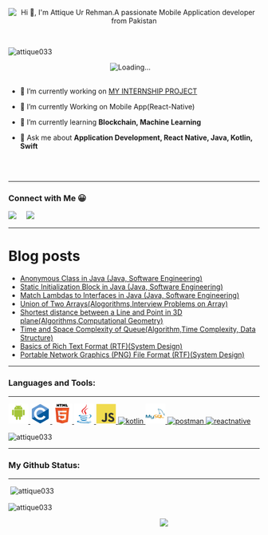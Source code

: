 

<p align="center">
  <img width="1500" src="https://github.com/SB2318/SB2318/blob/main/assets/Final_Break.gif" alt="Hi 👋, I'm Attique Ur Rehman.A passionate Mobile Application developer from Pakistan">
</p>

<br>

<p align="left"> <img src="https://komarev.com/ghpvc/?username=attique033&label=Profile%20views&color=0e75b6&style=flat" alt="attique033" /> </p>
<img align="right" alt ="Loading..." width="300" src="https://user-images.githubusercontent.com/87614560/212770305-14fcbe0f-4ee6-4f72-9fc9-70d6c2a08cbf.gif">

<br>
<br>

- 🔭 I’m currently working on [MY INTERNSHIP PROJECT](https://play.google.com/store/apps/details?id=visionintello.istaffrotapp&hl=en_IN&gl=US)
- 🌱 I’m currently Working on Mobile App(React-Native)

- 🌱 I’m currently learning **Blockchain, Machine Learning**

- 💬 Ask me about **Application Development, React Native, Java, Kotlin, Swift**


<br>
<br>

---

<h3 align="left"> Connect with Me 😀</h3>

  <p align="left">
  <a target="_blank"href="https://www.linkedin.com/in/attique033/"><img src="https://img.shields.io/badge/linkedin-%230077B5.svg?&style=for-the-badge&logo=linkedin&logoColor=white" /></a>&nbsp;&nbsp;&nbsp;&nbsp;
  <a href="mailto:attique033@gmail.com"><img src="https://img.shields.io/badge/gmail-%23D14836.svg?&style=for-the-badge&logo=gmail&logoColor=white" /></a>&nbsp;&nbsp;&nbsp;&nbsp;
</p>

---

# Blog posts
<!-- BLOG-POST-LIST:START -->
- [Anonymous Class in Java (Java, Software Engineering)](https://iq.opengenus.org/anonymous-class-in-java/)
- [Static Initialization Block in Java (Java, Software Engineering)](https://iq.opengenus.org/static-initialization-block-in-java/)
- [Match Lambdas to Interfaces in Java (Java, Software Engineering)](https://www.geeksforgeeks.org/match-lambdas-to-interfaces-in-java/)
- [Union of Two Arrays(Alogorithms,Interview Problems on Array)](https://iq.opengenus.org/union-of-two-arrays/)
- [Shortest distance between a Line and Point in 3D plane(Algorithms,Computational Geometry)](https://iq.opengenus.org/shortest-distance-between-line-and-point-in-3d-plane/)
- [Time and Space Complexity of Queue(Algorithm,Time Complexity, Data Structure)](https://iq.opengenus.org/time-and-space-complexity-of-queue/)
- [Basics of Rich Text Format (RTF)(System Design)](https://iq.opengenus.org/rich-text-format/)
- [Portable Network Graphics (PNG) File Format (RTF)(System Design)](https://iq.opengenus.org/png-format/)

<!-- BLOG-POST-LIST:END -->


---

<h3 align="left">Languages and Tools:</h3>

---
<p align="left"> <a href="https://developer.android.com" target="_blank" rel="noreferrer"> <img src="https://raw.githubusercontent.com/devicons/devicon/master/icons/android/android-original-wordmark.svg" alt="android" width="40" height="40"/> </a> <a href="https://www.cprogramming.com/" target="_blank" rel="noreferrer"> <img src="https://raw.githubusercontent.com/devicons/devicon/master/icons/c/c-original.svg" alt="c" width="40" height="40"/> </a> <a href="https://www.w3.org/html/" target="_blank" rel="noreferrer"> <img src="https://raw.githubusercontent.com/devicons/devicon/master/icons/html5/html5-original-wordmark.svg" alt="html5" width="40" height="40"/> </a> <a href="https://www.java.com" target="_blank" rel="noreferrer"> <img src="https://raw.githubusercontent.com/devicons/devicon/master/icons/java/java-original.svg" alt="java" width="40" height="40"/> </a> <a href="https://developer.mozilla.org/en-US/docs/Web/JavaScript" target="_blank" rel="noreferrer"> <img src="https://raw.githubusercontent.com/devicons/devicon/master/icons/javascript/javascript-original.svg" alt="javascript" width="40" height="40"/> </a> <a href="https://kotlinlang.org" target="_blank" rel="noreferrer"> <img src="https://www.vectorlogo.zone/logos/kotlinlang/kotlinlang-icon.svg" alt="kotlin" width="40" height="40"/> </a> <a href="https://www.mysql.com/" target="_blank" rel="noreferrer"> <img src="https://raw.githubusercontent.com/devicons/devicon/master/icons/mysql/mysql-original-wordmark.svg" alt="mysql" width="40" height="40"/> </a> <a href="https://postman.com" target="_blank" rel="noreferrer"> <img src="https://www.vectorlogo.zone/logos/getpostman/getpostman-icon.svg" alt="postman" width="40" height="40"/> </a> <a href="https://reactnative.dev/" target="_blank" rel="noreferrer"> <img src="https://reactnative.dev/img/header_logo.svg" alt="reactnative" width="40" height="40"/> </a> </p>


<p><img align="center" src="https://github-readme-stats.vercel.app/api/top-langs?username=attique033&show_icons=true&locale=en&layout=compact" alt="attique033" /></p>

---
<h3>My Github Status:</h3>

---


<p>&nbsp;<img align="center" src="https://github-readme-stats.vercel.app/api?username=attique033&show_icons=true&locale=en" alt="attique033" /></p>

<p><img align="center" src="https://github-readme-streak-stats.herokuapp.com/?user=attique033&" alt="attique033" /></p>


<img align='right' src='https://media.giphy.com/media/bcKmIWkUMCjVm/giphy.gif' width='200"'>


<!--
**Attique033/Attique033** is a ✨ _special_ ✨ repository because its `README.md` (this file) appears on your GitHub profile.

Here are some ideas to get you started:

- 🔭 I’m currently working on ...
- 🌱 I’m currently learning ...
- 👯 I’m looking to collaborate on ...
- 🤔 I’m looking for help with ...
- 💬 Ask me about ...
- 📫 How to reach me: ...
- 😄 Pronouns: ...
- ⚡ Fun fact: ...
-->
